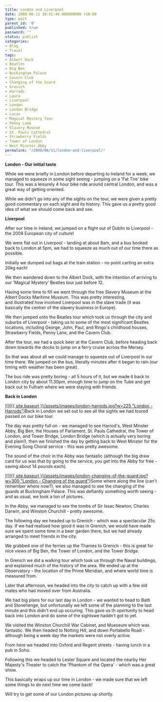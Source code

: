 ```yaml
---
title: London and Liverpool
date: 2008-06-11 18:51:49.000000000 +10:00
type: post
parent_id: '0'
published: true
password: ''
status: publish
categories:
- Blog
- Travel
tags:
- Albert Dock
- Beatles
- Big Ben
- Buckingham Palace
- Cavern Club
- Changing of the Guard
- Grenich
- Harrods
- Laura
- Liverpool
- London
- London Bridge
- Lucas
- Magical Mystery Tour
- Penny Lane
- Slavery Museum
- St. Pauls Cathedral
- Strawberry Fields
- Tower of London
- West Minster Abby
permalink: "/2008/06/11/london-and-liverpool/"
---
```

 **London - Our initial taste**

While we were briefly in London before departing to Ireland for a week, we managed to&nbsp;squeeze&nbsp;in some sight seeing - jumping on a 'Fat Tire' bike tour. This was a&nbsp;leisurely&nbsp;4 hour bike ride around central London, and was a great way of getting oriented.

While we didn't go into any of the sights on the tour, we were given a pretty good commentary on each sight and its history. This gave us a pretty good idea of what we should come back and see.

**Liverpool**

After our time in Ireland, we jumped on a flight out of Dublin to Liverpool - the 2008 European city of culture!

We were flat out in Liverpool - landing at about 8am, and a bus booked back to London at 5pm, we had to&nbsp;squeeze&nbsp;as much out of our time there as possible.

Initially we dumped out bags at the train station - no point carting an extra 20kg each!

We then wandered down to the Albert Dock, with the intention of arriving to our 'Magical Mystery' Beatles tour just before 12.

Having some time to fill we went through the free Slavery&nbsp;Museum&nbsp;at the Albert Docks&nbsp;Maritime&nbsp;Museum. This was pretty&nbsp;interesting, and&nbsp;illustrated&nbsp;how involved Liverpool was in the slave trade (it was basically the centrer of the slavery business in Europe).

We then jumped onto the Beatles tour which took us through the city and suburbs of Liverpool - taking us to some of the most significant Beatles locations, including George, John, Paul, and Ringo's childhood houses, Strawberry Fields, Penny Lane, and the Cavern Club.

After the tour, we had a quick beer at the Cavern Club, before heading back down towards the docks to jump on a ferry cruise across the Mersey.

So that was about all we could manage to&nbsp;squeeze&nbsp;out of Liverpool in our time there. We jumped on the bus,&nbsp;literally&nbsp;minutes after it began to rain (our timing with weather has been great).

The bus ride was pretty boring - all 5 hours of it, but we made it back to London city by about 11.30pm, enough time to jump on the Tube and get back out to Fulham where we were staying with friends.

**Back in London**

[![]({{ site.baseurl }}/assets/images/london-harrods.jpg?w=225 "London - Harrods")](http://modrich.wordpress.com/2008/06/11/london-and-liverpool/london-harrods/)Back in London we set out to see all the sights we had toured passed on our bike tour.

The day was pretty full on - we managed to see Harrod's, West Minster Abby, Big Ben, the Houses of Parlament, St. Pauls&nbsp;Cathedral, the Tower of London, and Tower Bridge, London Bridge (which is actually very boring and plain!), then we finished the day by getting back to West Minster for the Evening Song Choral service - this was pretty awesome.

The sound of the choir in the Abby was fantastic (although the big draw card for us was that by going to the service, you get into the Abby for free - saving about 14 pounds each).

[![]({{ site.baseurl }}/assets/images/london-changing-of-the-guard.jpg?w=300 "London - Changing of the guard")](http://modrich.wordpress.com/2008/06/11/london-and-liverpool/london-changing-of-the-guard/)Some where along the line (can't remember where now?), we also managed to see the changing of the guards at Buckingham Palace. This was defiantly something worth seeing - and as usual, we took a ton of pictures.

In the Abby, we managed to see the tombs of Sir Issac Newton, Charles Darwin, and Winston Churchill - pretty awesome.

The following day we headed up to Grenich - which was a spectacular 25c day. If we had realised how good it was in Grenich, we would have made sure we spent some time in a beer garden there, but we had already arranged to meet friends in the city.

We grabbed one of the ferries up the Thames to Grenich - this is great for nice views of Big Ben, the Tower of London, and the Tower Bridge.

In Grenich we did a walking tour which took us through the Naval buildings, and explained much of the history of the area. We ended up at the Observatory - the location of the Prime Meridian, and where world time is measured from.

Later that afternoon, we headed into the city to catch up with a few old mates who had moved over from Australia.

We had big plans for our last day in London - we wanted to head to Bath and Stonehenge, but unfortunatly we left some of the planning to the last minute and this didn't end up occuring. This gave us th opertunity to head back into London and do some of the sightswe haddn't got to yet.

We visited the Winston Churchill War Cabinet, and Mueseum which was fantastic. We then headed to Notting Hill, and down Portabello Road - although being a week day the markets were not overly active.

From here we headed into Oxford and Regent streets - having lunch in a pub in Soho.

Following this we headed to Lester Square and located the nearby Her Majesty's Theater to catch the 'Phantom of the Opera' - which was a great show.

This basically wraps up our time in London - we made sure that we left some things to do next time we come back!

Will try to get some of our London pictures up shortly.

